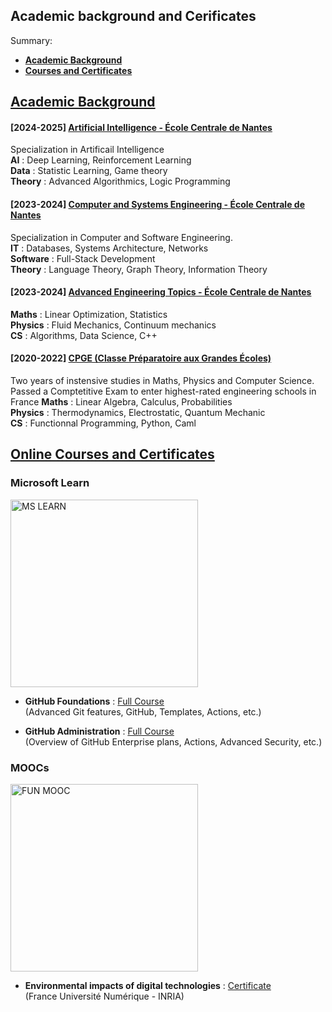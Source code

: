 ## Academic background and Cerificates

<a id="0"></a>
Summary:
- <a href="#1"> **Academic Background** </a>
- <a href="#2"> **Courses and Certificates** </a>

## <a id="1" href="#0"> Academic Background </a>

#### [2024-2025] [Artificial Intelligence - École Centrale de Nantes]()
Specialization in Artificail Intelligence</br>
**AI** : Deep Learning, Reinforcement Learning</br>
**Data** : Statistic Learning, Game theory </br>
**Theory** : Advanced Algorithmics, Logic Programming

#### [2023-2024] [Computer and Systems Engineering - École Centrale de Nantes]()
Specialization in Computer and Software Engineering.</br>
**IT** : Databases, Systems Architecture, Networks</br>
**Software** : Full-Stack Development</br>
**Theory** : Language Theory, Graph Theory, Information Theory

#### [2023-2024] [Advanced Engineering Topics - École Centrale de Nantes]()
**Maths** : Linear Optimization, Statistics</br>
**Physics** : Fluid Mechanics, Continuum mechanics</br>
**CS** : Algorithms, Data Science, C++

#### [2020-2022] [CPGE (Classe Préparatoire aux Grandes Écoles)]()
Two years of instensive studies in Maths, Physics and Computer Science.</br>
Passed a Comptetitive Exam to enter highest-rated engineering schools in France
**Maths** : Linear Algebra, Calculus, Probabilities </br>
**Physics** : Thermodynamics, Electrostatic, Quantum Mechanic </br>
**CS** : Functionnal Programming, Python, Caml


## <a id="2" href="#0"> Online Courses and Certificates </a>

### Microsoft Learn
<img alt="MS LEARN" src="https://github.com/user-attachments/assets/05834131-106f-48c7-a727-8106cdb9b562" width="300"/> 

- **GitHub Foundations** : [Full Course](https://learn.microsoft.com/en-us/training/paths/github-foundations/)
</br> (Advanced Git features, GitHub, Templates, Actions, etc.)

- **GitHub Administration** : [Full Course](https://learn.microsoft.com/en-us/collections/mom7u1gzjdxw03?sharingId=27DDCE00555406E)
</br> (Overview of GitHub Enterprise plans, Actions, Advanced Security, etc.)

### MOOCs
<img alt="FUN MOOC" src="https://github.com/user-attachments/assets/f71071c7-38b2-4df7-b358-1d74e3f2f34e" width="300"/> 

- **Environmental impacts of digital technologies** : [Certificate](https://openbadgefactory.com/v1/assertion/1c562bf74fd7e99fb0f9018c329669d10e6811d6)
</br> (France Université Numérique - INRIA)

  
